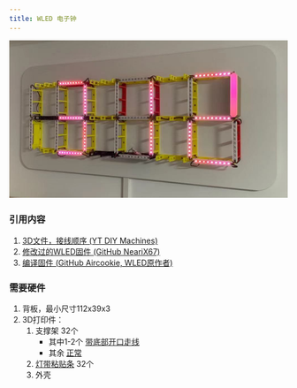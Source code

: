 ```yaml
---
title: WLED 电子钟
---
```


![预览图](./wled-clock/preview.png)

### 引用内容
1. [3D文件，接线顺序 (YT DIY Machines)](https://www.youtube.com/watch?v=8E0SeycTzHw)
2. [修改过的WLED固件 (GitHub NeariX67)](https://github.com/NeariX67/WLED_Clock)
3. [编译固件 (GitHub Aircookie, WLED原作者)](https://github.com/Aircoookie/WLED/wiki/Compiling-WLED)

### 需要硬件
1. 背板，最小尺寸112x39x3
2. 3D打印件：
   1. 支撑架 32个
      * 其中1-2个 [带底部开口走线](./wled-clock/core-hole.stl)
      * 其余 [正常](./wled-clock/core-normal.stl)
   2. [灯带粘贴条](./wled-clock/LEDMount.stl) 32个
   3. 外壳